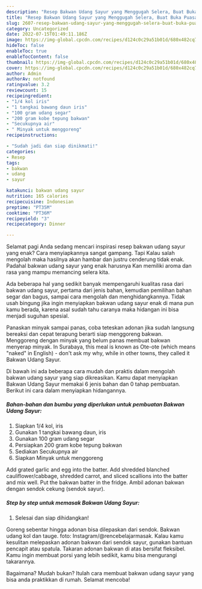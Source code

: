 ```yaml
---
description: "Resep Bakwan Udang Sayur yang Menggugah Selera, Buat Buka Puasa Lezat"
title: "Resep Bakwan Udang Sayur yang Menggugah Selera, Buat Buka Puasa Lezat"
slug: 2607-resep-bakwan-udang-sayur-yang-menggugah-selera-buat-buka-puasa-lezat
category: Uncategorized
date: 2022-07-15T01:49:11.186Z
image: https://img-global.cpcdn.com/recipes/d124c0c29a51b01d/680x482cq70/bakwan-udang-sayur-foto-resep-utama.jpg
hideToc: false
enableToc: true
enableTocContent: false
thumbnail: https://img-global.cpcdn.com/recipes/d124c0c29a51b01d/680x482cq70/bakwan-udang-sayur-foto-resep-utama.jpg
cover: https://img-global.cpcdn.com/recipes/d124c0c29a51b01d/680x482cq70/bakwan-udang-sayur-foto-resep-utama.jpg
author: Admin
authorAv: notfound
ratingvalue: 3.2
reviewcount: 15
recipeingredient:
- "1/4 kol iris"
- "1 tangkai bawang daun iris"
- "100 gram udang segar"
- "200 gram kobe tepung bakwan"
- "Secukupnya air"
- " Minyak untuk menggoreng"
recipeinstructions:

- "Sudah jadi dan siap dinikmati!"
categories:
- Resep
tags:
- bakwan
- udang
- sayur

katakunci: bakwan udang sayur 
nutrition: 165 calories
recipecuisine: Indonesian
preptime: "PT35M"
cooktime: "PT36M"
recipeyield: "3"
recipecategory: Dinner

---
```



Selamat pagi Anda sedang mencari inspirasi resep bakwan udang sayur yang enak? Cara menyiapkannya sangat gampang. Tapi Kalau salah mengolah maka hasilnya akan hambar dan justru cenderung tidak enak. Padahal bakwan udang sayur yang enak harusnya Kan memiliki aroma dan rasa yang mampu memancing selera kita.


Ada beberapa hal yang sedikit banyak mempengaruhi kualitas rasa dari bakwan udang sayur, pertama dari jenis bahan, kemudian pemilihan bahan segar dan bagus, sampai cara mengolah dan menghidangkannya. Tidak usah bingung jika ingin menyiapkan bakwan udang sayur enak di mana pun kamu berada, karena asal sudah tahu caranya maka hidangan ini bisa menjadi suguhan spesial.

Panaskan minyak sampai panas, coba teteskan adonan jika sudah langsung bereaksi dan cepat terapung berarti siap menggoreng bakwan. Menggoreng dengan minyak yang belum panas membuat bakwan menyerap minyak. In Surabaya, this meal is known as Ote-ote (which means &#34;naked&#34; in English) - don&#39;t ask my why, while in other towns, they called it Bakwan Udang Sayur.


Di bawah ini ada beberapa cara mudah dan praktis dalam mengolah bakwan udang sayur yang siap dikreasikan. Kamu dapat menyiapkan Bakwan Udang Sayur memakai 6 jenis bahan dan 0 tahap pembuatan. Berikut ini cara dalam menyiapkan hidangannya.

<!--inarticleads1-->

##### Bahan-bahan dan bumbu yang diperlukan untuk pembuatan Bakwan Udang Sayur:

1. Siapkan 1/4 kol, iris
1. Gunakan 1 tangkai bawang daun, iris
1. Gunakan 100 gram udang segar
1. Persiapkan 200 gram kobe tepung bakwan
1. Sediakan Secukupnya air
1. Siapkan  Minyak untuk menggoreng


Add grated garlic and egg into the batter. Add shredded blanched cauliflower/cabbage, shredded carrot, and sliced scallions into the batter and mix well. Put the bakwan batter in the fridge. Ambil adonan bakwan dengan sendok cekung (sendok sayur). 

<!--inarticleads2-->

##### Step by step untuk memasak Bakwan Udang Sayur:


1. Selesai dan siap dihidangkan!

Goreng sebentar hingga adonan bisa dilepaskan dari sendok. Bakwan udang kol dan tauge. foto: Instagram/@rencebelajarmasak. Kalau kamu kesulitan melepaskan adonan bakwan dari sendok sayur, gunakan bantuan pencapit atau spatula. Takaran adonan bakwan di atas bersifat fleksibel. Kamu ingin membuat porsi yang lebih sedikit, kamu bisa mengurangi takarannya. 

Bagaimana? Mudah bukan? Itulah cara membuat bakwan udang sayur yang bisa anda praktikkan di rumah. Selamat mencoba!
